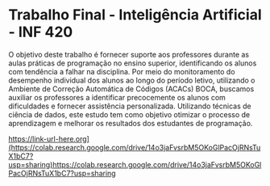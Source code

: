 # Trabalho Final - Inteligência Artificial - INF 420

O objetivo deste trabalho é fornecer suporte aos professores durante as aulas práticas de programação no ensino superior, identificando os alunos com tendência a falhar na disciplina. Por meio do monitoramento do desempenho individual dos alunos ao longo do período letivo, utilizando o Ambiente de Correção Automática de Códigos (ACACs) BOCA, buscamos auxiliar os professores a identificar precocemente os alunos com dificuldades e fornecer assistência personalizada. Utilizando técnicas de ciência de dados, este estudo tem como objetivo otimizar o processo de aprendizagem e melhorar os resultados dos estudantes de programação.


https://link-url-here.org](https://colab.research.google.com/drive/14o3jaFvsrbM5OKoGlPacOjRNsTuX1bC7?usp=sharing)https://colab.research.google.com/drive/14o3jaFvsrbM5OKoGlPacOjRNsTuX1bC7?usp=sharing

